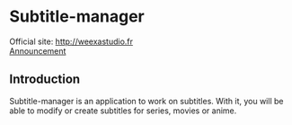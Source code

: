 # Subtitle-manager
Official site: http://weexastudio.fr  
[Announcement](http://weexastudio.fr/?page=releasenotes)  
## Introduction

Subtitle-manager is an application to work on subtitles. With it, you will be able to modify or create subtitles for series, movies or anime.

